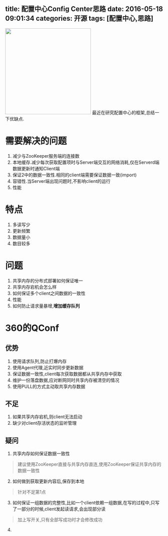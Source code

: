 title: 配置中心Config Center思路
date: 2016-05-18 09:01:34
categories: 开源
tags: [配置中心,思路]
---
<img src="/img/idea.jpg" width="273" class="img-topic" />
最近在研究配置中心的框架,总结一下优缺点.
<!--more-->


# 需要解决的问题
1. 减少与ZooKeeper服务端的连接数
2. 本地缓存.减少每次获取配置项时与Server端交互的网络消耗,仅在Serverd端数据更新时通知Client端
3. 保证2中的数据一致性.相同的client端需要保证数据一致(import)
4. 容错性.当Server端出现问题时,不影响client的运行
5. 性能

# 特点
1. 多读写少
2. 更新频繁
3. 数据量小
4. 数目较多

# 问题
1. 共享内存的分布式部署如何保证唯一
2. 共享内存宕机会怎么样
3. 如何保证多个client之间数据的一致性
4. 性能
5. 如何防止请求量暴增,**增加缓存队列**

# 360的QConf
## 优势
1. 使用请求队列,防止打爆内存
2. 使用Agent代理,近实时同步更新数据
3. 保证数据一致性,client每次获取数据都从共享内存中获取
4. 维护一份落盘数据,应对断网同时共享内存被清空的情况
5. 使用PULL的方式主动取共享内存数据

## 不足
1. 如果共享内存宕机,则client无法启动
2. 缺少对client存活状态的监听管理


## 疑问
1. 共享内存如何保证数据一致性
>建议使用ZooKeeper直接与共享内存直连,使用ZooKeeper保证共享内存的数据一致性

2. 如何做到获取更新内容后,保存到本地
>针对不足第1点

3. 如何保证一组数据的完整性,比如一个client依赖一组数据,在写的过程中,只写了一部分的时候,client发起读请求,会出现部分读
>加上写开关,只有全部写成功时才会修改成功

4. 




